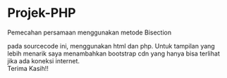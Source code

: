 # Projek-PHP
Pemecahan persamaan menggunakan metode Bisection

pada sourcecode ini, menggunakan html dan php. Untuk tampilan yang lebih menarik saya menambahkan bootstrap cdn yang hanya bisa terlihat jika ada koneksi internet.\
Terima Kasih!!
